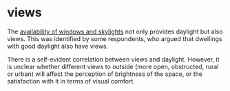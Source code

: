 # views

The [availability of windows and skylights](code=availability_of_windows_and_skylights)
not only provides daylight but also views. This was identified 
by some respondents, who argued that dwellings with good daylight also 
have views. 

There is a self-evident correlation between views and daylight. 
However, it is unclear whether different views to outside (more open, 
obstructed, rural or urban) will affect the perception of 
brightness of the space, or the satisfaction with it in terms
of visual comfort.